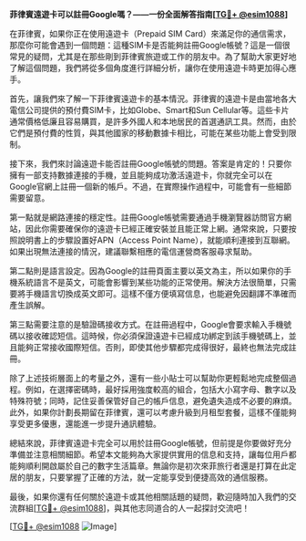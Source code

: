 **菲律賓遠遊卡可以註冊Google嗎？——一份全面解答指南[[TG💪+ @esim1088](https://t.me/s/esim1088)]**

在菲律賓，如果你正在使用遠遊卡（Prepaid SIM Card）來滿足你的通信需求，那麼你可能會遇到一個問題：這種SIM卡是否能夠註冊Google帳號？這是一個很常見的疑問，尤其是在那些剛到菲律賓旅遊或工作的朋友中。為了幫助大家更好地了解這個問題，我們將從多個角度進行詳細分析，讓你在使用遠遊卡時更加得心應手。

首先，讓我們來了解一下菲律賓遠遊卡的基本情況。菲律賓的遠遊卡是由當地各大電信公司提供的預付費SIM卡，比如Globe、Smart和Sun Cellular等。這些卡片通常價格低廉且容易購買，是許多外國人和本地居民的首選通訊工具。然而，由於它們是預付費的性質，與其他國家的移動數據卡相比，可能在某些功能上會受到限制。

接下來，我們來討論遠遊卡能否註冊Google帳號的問題。答案是肯定的！只要你擁有一部支持數據連接的手機，並且能夠成功激活遠遊卡，你就完全可以在Google官網上註冊一個新的帳戶。不過，在實際操作過程中，可能會有一些細節需要留意。

第一點就是網路連接的穩定性。註冊Google帳號需要通過手機瀏覽器訪問官方網站，因此你需要確保你的遠遊卡已經正確安裝並且能正常上網。通常來說，只要按照說明書上的步驟設置好APN（Access Point Name），就能順利連接到互聯網。如果出現無法連接的情況，建議聯繫相應的電信運營商客服尋求幫助。

第二點則是語言設定。因為Google的註冊頁面主要以英文為主，所以如果你的手機系統語言不是英文，可能會影響到某些功能的正常使用。解決方法很簡單，只需要將手機語言切換成英文即可。這樣不僅方便填寫信息，也能避免因翻譯不準確而產生誤解。

第三點需要注意的是驗證碼接收方式。在註冊過程中，Google會要求輸入手機號碼以接收確認短信。這時候，你必須保證遠遊卡已經成功綁定到該手機號碼上，並且能夠正常接收國際短信。否則，即使其他步驟都完成得很好，最終也無法完成註冊。

除了上述技術層面上的考量之外，還有一些小貼士可以幫助你更輕鬆地完成整個過程。例如，在選擇密碼時，最好採用強度較高的組合，包括大小寫字母、數字以及特殊符號；同時，記住妥善保管好自己的帳戶信息，避免遺失造成不必要的麻煩。此外，如果你計劃長期留在菲律賓，還可以考慮升級到月租型套餐，這樣不僅能夠享受更多優惠，還能進一步提升通訊體驗。

總結來說，菲律賓遠遊卡完全可以用於註冊Google帳號，但前提是你要做好充分準備並注意相關細節。希望本文能夠為大家提供實用的信息和支持，讓每位用戶都能夠順利開啟屬於自己的數字生活篇章。無論你是初次來菲旅行者還是打算在此定居的朋友，只要掌握了正確的方法，就一定能享受到便捷高效的通信服務。

最後，如果你還有任何關於遠遊卡或其他相關話題的疑問，歡迎隨時加入我們的交流群組[[TG💪+ @esim1088](https://t.me/s/esim1088)]，與其他志同道合的人一起探討交流吧！

[[TG💪+ @esim1088](https://t.me/s/esim1088) ![Image](https://i.postimg.cc/4NQfJmqS/Snipaste-2025-05-13-00-14-12.png)]